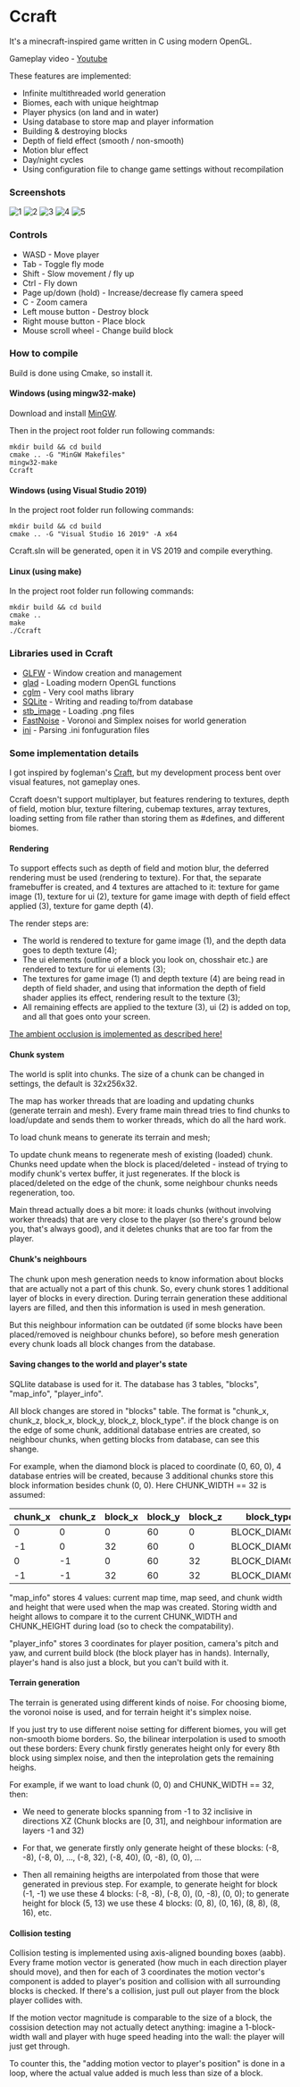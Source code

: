 # Ccraft

It's a minecraft-inspired game written in C using modern OpenGL.

Gameplay video - [Youtube](https://www.youtube.com/watch?v=BgpsSmIqFEc)

These features are implemented:

* Infinite multithreaded world generation
* Biomes, each with unique heightmap
* Player physics (on land and in water)
* Using database to store map and player information
* Building & destroying blocks
* Depth of field effect (smooth / non-smooth)
* Motion blur effect
* Day/night cycles
* Using configuration file to change game settings without recompilation

### Screenshots

![1](https://github.com/Winter091/Ccraft/blob/main/screenshots/biomes.png)
![2](https://github.com/Winter091/Ccraft/blob/main/screenshots/morning.png)
![3](https://github.com/Winter091/Ccraft/blob/main/screenshots/forest.png)
![4](https://github.com/Winter091/Ccraft/blob/main/screenshots/mountains.png)
![5](https://github.com/Winter091/Ccraft/blob/main/screenshots/night-2.png)

### Controls

* WASD                - Move player
* Tab                 - Toggle fly mode
* Shift               - Slow movement / fly up
* Ctrl                - Fly down
* Page up/down (hold) - Increase/decrease fly camera speed
* C                   - Zoom camera
* Left mouse button   - Destroy block
* Right mouse button  - Place block
* Mouse scroll wheel  - Change build block

### How to compile

Build is done using Cmake, so install it.

#### Windows (using mingw32-make)

Download and install [MinGW](https://sourceforge.net/projects/mingw-w64/).

Then in the project root folder run following commands:

    mkdir build && cd build
    cmake .. -G "MinGW Makefiles"
    mingw32-make
    Ccraft

#### Windows (using Visual Studio 2019)

In the project root folder run following commands:

    mkdir build && cd build
    cmake .. -G "Visual Studio 16 2019" -A x64
 
Ccraft.sln will be generated, open it in VS 2019 and compile everything.
 
#### Linux (using make)

In the project root folder run following commands:

    mkdir build && cd build
    cmake ..
    make
    ./Ccraft
    
### Libraries used in Ccraft

* [GLFW](https://github.com/glfw/glfw) - Window creation and management
* [glad](https://github.com/Dav1dde/glad) - Loading modern OpenGL functions
* [cglm](https://github.com/recp/cglm) - Very cool maths library
* [SQLite](https://www.sqlite.org/index.html) - Writing and reading to/from database
* [stb_image](https://github.com/nothings/stb) - Loading .png files
* [FastNoise](https://github.com/Auburn/FastNoise) - Voronoi and Simplex noises for world generation
* [ini](https://github.com/rxi/ini) - Parsing .ini fonfuguration files

### Some implementation details

I got inspired by fogleman's [Craft](https://github.com/fogleman/Craft), but my development process bent over visual features, not gameplay ones.

Ccraft doesn't support multiplayer, but features rendering to textures, depth of field, motion blur, texture filtering, 
cubemap textures, array textures, loading setting from file rather than storing them as #defines, and different biomes.

#### Rendering

To support effects such as depth of field and motion blur, the deferred rendering must be used (rendering to texture).
For that, the separate framebuffer is created, and 4 textures are attached to it: texture for game image (1), texture for ui (2),
texture for game image with depth of field effect applied (3), texture for game depth (4).

The render steps are:

- The world is rendered to texture for game image (1), and the depth data goes to depth texture (4);
- The ui elements (outline of a block you look on, chosshair etc.) are rendered to texture for ui elements (3);
- The textures for game image (1) and depth texture (4) are being read in depth of field shader, and using that information the depth of 
field shader applies its effect, rendering result to the texture (3);
- All remaining effects are applied to the texture (3), ui (2) is added on top, and all that goes onto your screen.

[The ambient occlusion is implemented as described here!](https://0fps.net/2013/07/03/ambient-occlusion-for-minecraft-like-worlds)

#### Chunk system

The world is split into chunks. The size of a chunk can be changed in settings, the default is 32x256x32. 

The map has worker threads that are loading and updating chunks (generate terrain and mesh). Every frame main thread tries to 
find chunks to load/update and sends them to worker threads, which do all the hard work.

To load chunk means to generate its terrain and mesh;

To update chunk means to regenerate mesh of existing (loaded) chunk. Chunks need update when the block is 
placed/deleted - instead of trying to modify chunk's vertex buffer, it just regenerates. If the block is 
placed/deleted on the edge of the chunk, some neighbour chunks needs regeneration, too.

Main thread actually does a bit more: it loads chunks (without involving worker threads) that are very close to the player
(so there's ground below you, that's always good), and it deletes chunks that are too far from the player.

#### Chunk's neighbours

The chunk upon mesh generation needs to know information about blocks that are actually not a part of this chunk.
So, every chunk stores 1 additional layer of blocks in every direction. During terrain generation these additional 
layers are filled, and then this information is used in mesh generation.

But this neighbour information can be outdated (if some blocks have been placed/removed is neighbour chunks before),
so before mesh generation every chunk loads all block changes from the database.

#### Saving changes to the world and player's state

SQLlite database is used for it. The database has 3 tables, "blocks", "map_info", "player_info".

All block changes are stored in "blocks" table. The format is "chunk_x, chunk_z, block_x, block_y, block_z, block_type".
if the block change is on the edge of some chunk, additional database entries are created, so neighbour chunks, when
getting blocks from database, can see this shange. 

For example, when the diamond block is placed to coordinate (0, 60, 0), 4 database entries will be created, because 3
additional chunks store this block information besides chunk (0, 0). Here CHUNK_WIDTH == 32 is assumed:

| chunk_x | chunk_z | block_x | block_y | block_z | block_type    |
|---------|---------|---------|---------|---------|---------------|
| 0       | 0       | 0       | 60      | 0       | BLOCK_DIAMOND |
| -1      | 0       | 32      | 60      | 0       | BLOCK_DIAMOND |
| 0       | -1      | 0       | 60      | 32      | BLOCK_DIAMOND |
| -1      | -1      | 32      | 60      | 32      | BLOCK_DIAMOND |

"map_info" stores 4 values: current map time, map seed, and chunk width and height that were used when the map was created.
Storing width and height allows to compare it to the current CHUNK_WIDTH and CHUNK_HEIGHT during load (so to check the compatability).

"player_info" stores 3 coordinates for player position, camera's pitch and yaw, and current build block (the block player has in hands). Internally, player's 
hand is also just a block, but you can't build with it.

#### Terrain generation

The terrain is generated using different kinds of noise. For choosing biome, the voronoi noise is used, and for terrain height it's
simplex noise. 

If you just try to use different noise setting for different biomes, you will get non-smooth biome borders. So, the bilinear interpolation
is used to smooth out these borders: Every chunk firstly generates height only for every 8th block using simplex noise, and then the inteprolation
gets the remaining heighs.

For example, if we want to load chunk (0, 0) and CHUNK_WIDTH == 32, then:

- We need to generate blocks spanning from -1 to 32 inclisive in directions XZ (Chunk blocks are \[0, 31\], and neighbour information are
layers -1 and 32)

- For that, we generate firstly only generate height of these blocks: (-8, -8), (-8, 0), ..., (-8, 32), (-8, 40), (0, -8), (0, 0), ...

- Then all remaining heigths are interpolated from those that were generated in previous step. For example, to generate height for block (-1, -1)
we use these 4 blocks: (-8, -8), (-8, 0), (0, -8), (0, 0); to generate height for block (5, 13) we use these 4 blocks: (0, 8), (0, 16), (8, 8), (8, 16), etc.

#### Collision testing

Collision testing is implemented using axis-aligned bounding boxes (aabb). Every frame motion vector is generated (how much in each direction player should move),
and then for each of 3 coordinates the motion vector's component is added to player's position and collision with all surrounding blocks is checked. If there's a collision, just pull out player from the block player collides with.

If the motion vector magnitude is comparable to the size of a block, the cossision detection may not actually detect anything:
imagine a 1-block-width wall and player with huge speed heading into the wall: the player will just get through. 

To counter this, the "adding motion vector to player's position" is done in a loop, where the actual value added is much less than size
of a block.

